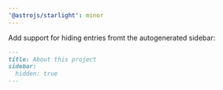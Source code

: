 ```yaml
---
'@astrojs/starlight': minor
---
```


Add support for hiding entries fromt the autogenerated sidebar:

 ```md
 ---
 title: About this project
 sidebar:
   hidden: true
 ---
 ```
